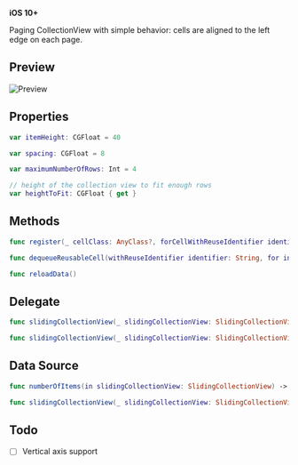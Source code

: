 **iOS 10+**

Paging CollectionView with simple behavior: cells are aligned to the left edge on each page.

## Preview

![Preview](preview.gif)

## Properties

```swift
var itemHeight: CGFloat = 40

var spacing: CGFloat = 8

var maximumNumberOfRows: Int = 4

// height of the collection view to fit enough rows
var heightToFit: CGFloat { get }
```

## Methods

```swift
func register(_ cellClass: AnyClass?, forCellWithReuseIdentifier identifier: String)

func dequeueReusableCell(withReuseIdentifier identifier: String, for index: Int) -> UICollectionViewCell

func reloadData()
```

## Delegate

```swift
func slidingCollectionView(_ slidingCollectionView: SlidingCollectionView, widthForItemAt index: Int) -> CGFloat

func slidingCollectionView(_ slidingCollectionView: SlidingCollectionView, didSelectItemAt index: Int)
```


## Data Source

```swift
func numberOfItems(in slidingCollectionView: SlidingCollectionView) -> Int

func slidingCollectionView(_ slidingCollectionView: SlidingCollectionView, cellForItemAt index: Int) -> UICollectionViewCell
```

## Todo

- [ ] Vertical axis support
